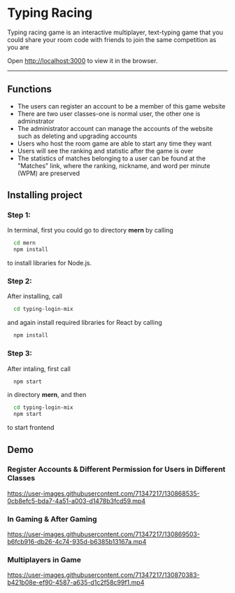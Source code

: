 # Typing Racing
<!-- Italics -->
Typing racing game is an interactive multiplayer, text-typing game that you could share your room code with friends to join the same competition as you are

Open [http://localhost:3000](http://localhost:3000) to view it in the browser.

<!-- Horizontal Rule -->
---

## Functions
- The users can register an account to be a member of this game website
- There are two user classes-one is normal user, the other one is adminstrator
- The administrator account can manage the accounts of the website such as deleting and upgrading accounts
- Users who host the room game are able to start any time they want
- Users will see the ranking and statistic after the game is over
- The statistics of matches belonging to a user can be found at the "Matches" link, where the ranking, nickname, and word per minute (WPM) are preserved
## Installing project

<!-- Code Blocks -->
### Step 1:

In terminal, first you could go to directory **mern** by calling
```bash
  cd mern
  npm install
```
to install libraries for Node.js. 

### Step 2: 

After installing, call
```bash
  cd typing-login-mix
```
and again install required libraries for React by calling
```bash
  npm install
```

### Step 3: 

After intaling, first call 
```bash
  npm start
```
in directory **mern**, and then
```bash
  cd typing-login-mix
  npm start
```
to start frontend

## Demo

### Register Accounts & Different Permission for Users in Different Classes

https://user-images.githubusercontent.com/71347217/130868535-0cb8efc5-bda7-4a51-a003-d1478b3fcd59.mp4

### In Gaming & After Gaming

https://user-images.githubusercontent.com/71347217/130869503-b6fcb916-db26-4c74-935d-b6385b13167a.mp4

### Multiplayers in Game

https://user-images.githubusercontent.com/71347217/130870383-b421b08e-ef90-4587-a635-d1c2f58c99f1.mp4


